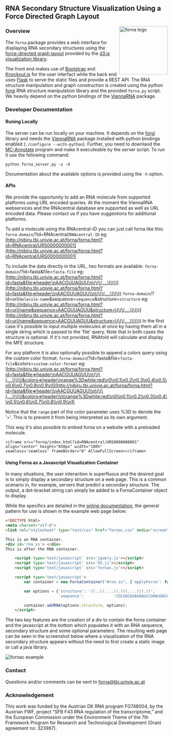 ## RNA Secondary Structure Visualization Using a Force Directed Graph Layout ##

<div style="float: right;">
    <img src="https://raw.githubusercontent.com/pkerpedjiev/forna/master/htdocs/img/favicon-192x192.png" alt="forna logo" title="forna logo" width="150" align="right" />
</div>

### Overview ###

The ``forna`` package provides a web interface for displaying RNA secondary
structures using the [force-directed graph
layout](https://github.com/mbostock/d3/wiki/Force-Layout) provided by the
[d3.js visualization library](http://d3js.org/). 

The front end makes use of [Bootstrap](getbootstrap.com) and
[Knockout.js](http://knockoutjs.com/) for the user interfact while the back end
uses [Flask](http://flask.pocoo.org/) to serve the static files and provide a
REST API. The RNA structure manipulation and graph construction is created
using the python [forgi](http://www.tbi.univie.ac.at/~pkerp/forgi/) RNA
structure manipulation library and the provided ``forna.py`` script. We heavily
depend on the python bindings of the [ViennaRNA](http://www.tbi.univie.ac.at/RNA/) package.

### Developer Documentation ###

#### Runing Locally ####

The server can be run locally on your machine. It depends on the [forgi](http://www.tbi.univie.ac.at/~pkerp/forgi/) library and needs the [ViennaRNA](http://www.tbi.univie.ac.at/RNA/) package installed with python bindings enabled (`./configure --with-python`). 
Further, you need to downlaod the [MC-Annotate](http://major.iric.ca/MajorLabEn/MC-Tools.html) program
and make it executeable by the server script.
To run it use the following command:

```shell
python forna_server.py -s -d
```

Documentation about the available options is provided using the ``-h`` option.

#### APIs ####

We provide the opportunity to add an RNA molecule from supported platforms using URL encoded queries.
At the moment the ViennaRNA webservices and the RNAcentral database are supported as well as URL
encoded data. Please contact us if you have suggestions for additional platforms.

To add a molecule using the RNAcentral-ID you can just call forna like this:
``forna-domain``/?id=RNAcentral/``RNAcentral-ID``
eg: [http://nibiru.tbi.univie.ac.at/forna/forna.html?id=RNAcentral/URS0000000001](http://nibiru.tbi.univie.ac.at/forna/forna.html?id=RNAcentral/URS0000000001)

To include the data directly in the URL, two formats are available:
``forna-domain``/?id=fasta&file=``fasta-file``
eg: [http://nibiru.tbi.univie.ac.at/forna/forna.html?id=fasta&file=>header\nAACGUUAGUU\n\(\(\(....\)\)\)](http://nibiru.tbi.univie.ac.at/forna/forna.html?id=fasta&file=>header\\nAACGUUAGUU\\n\(\(\(....\)\)\))
``forna-domain``/?id=url/``molecule-name``&sequence=``sequence``&structure=``structure``
eg: [http://nibiru.tbi.univie.ac.at/forna/forna.html?id=url/name&sequence=AACGUUAGUU&structure=\(\(\(....\)\)\)](http://nibiru.tbi.univie.ac.at/forna/forna.html?id=url/name&sequence=AACGUUAGUU&structure=\(\(\(....\)\)\))
In the first case it's possible to input multiple molecules at once by having them all in a single string which is passed to the 'file' query. Note that in both cases the
structure is optional. If it's not provided, RNAfold will calculate and display the MFE structure.

For any platform it is also optionally possible to append a colors query using the custom color format:
``forna-domain``/?id=fasta&file=``fasta-file``&colors=``custom-color-format``
eg: [http://nibiru.tbi.univie.ac.at/forna/forna.html?id=fasta&file=>header\nAACGUUAGUU\n\(\(\(....\)\)\)&colors=>header\nrange%3Dwhite:red\n0\n0.1\n0.2\n0.3\n0.4\n0.5\n0.6\n0.7\n0.8\n0.9\n1](http://nibiru.tbi.univie.ac.at/forna/forna.html?id=fasta&file=>header\\nAACGUUAGUU\\n\(\(\(....\)\)\)&colors=>header\\n\\range%3Dwhite:red\\n0\\n0.1\\n0.2\\n0.3\\n0.4\\n0.5\\n0.6\\n0.7\\n0.8\\n0.9\\n1)

Notice that the `range` part of the color parameter uses %3D to denote the '='. This is to prevent
it from being interpreted as its own argument.

This way it's also possible to embed forna on a website with a preloaded molecule.

```
<iframe src="forna/index.html?id=RNAcentral/URS0000000001" align="center" height="650px" width="100%" 
seamless='seamless' frameBorder="0" AllowFullScreen></iframe>
```

#### Using Forna as a Javascript Visualization Container ####

In many situations, the user interaction is superfluous and the desired goal
is to simply display a secondary structure on a web page. This is a common
scenario in, for example, servers that predict a secondary structure. The
output, a dot-bracket string can simply be added to a FornaContainer
object to display.

While the specifics are detailed in the [online documentation](https://github.com/pkerpedjiev/fornac), 
the general pattern for use is shown in the example web page below: <br />

```html
<!DOCTYPE html>
<meta charset="utf-8">
<link rel="stylesheet" type="text/css" href="fornac.css" media="screen" />

This is an RNA container.
<div id='rna_ss'> </div>
This is after the RNA container.

    <script type='text/javascript' src='jquery.js'></script>
    <script type='text/javascript' src='d3.js'></script>
    <script type='text/javascript' src='fornac.js'></script>

    <script type='text/javascript'>
        var container = new FornaContainer("#rna_ss", {'applyForce': false});

        var options = {'structure': '((..((....)).(((....))).))',
                       'sequence':             'CGCUUCAUAUAAUCCUAAUGACCUAU'};

        container.addRNA(options.structure, options);
    </script>
```

The two key features are the creation of a div to contain the
forna container and the javascript at the bottom which populates it with
an RNA sequence, secondary structure and some optional parameters.
The resulting web page can be seen in the screenshot below
where a visualization of the RNA secondary structure appears without
the need to first create a static image or call a java library.

<img src="https://raw.githubusercontent.com/pkerpedjiev/forna/master/htdocs/img/forna-container-screenshot.png" alt="fornac example" title="fornac example"/>


### Contact ###

Questions and/or comments can be sent to <forna@tbi.univie.ac.at>

### Acknowledgement ###

This work was funded by the Austrian DK RNA program
FG748004, by the Austrian FWF, project "SFB F43 RNA regulation
of the transcriptome," and the European Commission under the
Environment Theme of the 7th Framework Program for Research
and Technological Development (Grant agreement no: 323987).
